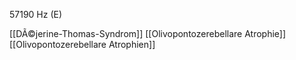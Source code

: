 57190 Hz (E)

[[DÃ©jerine-Thomas-Syndrom]]
[[Olivopontozerebellare Atrophie]]
[[Olivopontozerebellare Atrophien]]